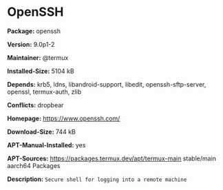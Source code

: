 # OpenSSH

__Package:__ openssh

__Version:__ 9.0p1-2

__Maintainer:__ @termux

__Installed-Size:__ 5104 kB

__Depends:__ krb5, ldns, libandroid-support, libedit, openssh-sftp-server, openssl, termux-auth, zlib

__Conflicts:__ dropbear

__Homepage:__ https://www.openssh.com/

__Download-Size:__ 744 kB

__APT-Manual-Installed:__ yes

__APT-Sources:__ https://packages.termux.dev/apt/termux-main stable/main aarch64 Packages

__Description:__ `Secure shell for logging into a remote machine`
